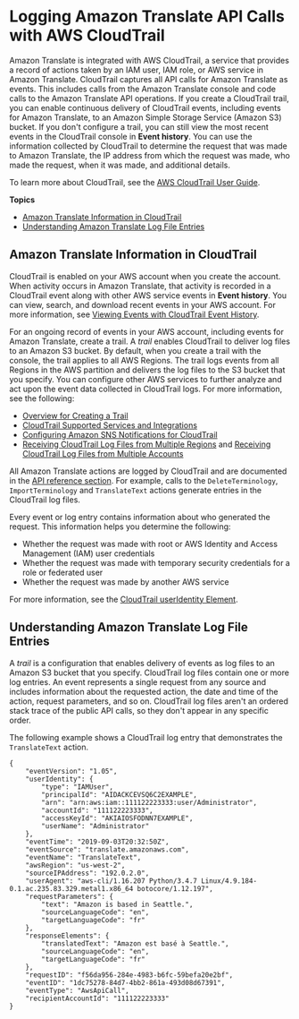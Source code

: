 # Logging Amazon Translate API Calls with AWS CloudTrail<a name="logging-using-cloudtrail"></a>

Amazon Translate is integrated with AWS CloudTrail, a service that provides a record of actions taken by an IAM user, IAM role, or AWS service in Amazon Translate\. CloudTrail captures all API calls for Amazon Translate as events\. This includes calls from the Amazon Translate console and code calls to the Amazon Translate API operations\. If you create a CloudTrail trail, you can enable continuous delivery of CloudTrail events, including events for Amazon Translate, to an Amazon Simple Storage Service \(Amazon S3\) bucket\. If you don't configure a trail, you can still view the most recent events in the CloudTrail console in **Event history**\. You can use the information collected by CloudTrail to determine the request that was made to Amazon Translate, the IP address from which the request was made, who made the request, when it was made, and additional details\. 

To learn more about CloudTrail, see the [AWS CloudTrail User Guide](https://docs.aws.amazon.com/awscloudtrail/latest/userguide/)\.

**Topics**
+ [Amazon Translate Information in CloudTrail](#translate-info-in-cloudtrail)
+ [Understanding Amazon Translate Log File Entries](#understanding-translate-entries)

## Amazon Translate Information in CloudTrail<a name="translate-info-in-cloudtrail"></a>

CloudTrail is enabled on your AWS account when you create the account\. When activity occurs in Amazon Translate, that activity is recorded in a CloudTrail event along with other AWS service events in **Event history**\. You can view, search, and download recent events in your AWS account\. For more information, see [Viewing Events with CloudTrail Event History](https://docs.aws.amazon.com/awscloudtrail/latest/userguide/view-cloudtrail-events.html)\. 

For an ongoing record of events in your AWS account, including events for Amazon Translate, create a trail\. A *trail* enables CloudTrail to deliver log files to an Amazon S3 bucket\. By default, when you create a trail with the console, the trail applies to all AWS Regions\. The trail logs events from all Regions in the AWS partition and delivers the log files to the S3 bucket that you specify\. You can configure other AWS services to further analyze and act upon the event data collected in CloudTrail logs\. For more information, see the following: 
+ [Overview for Creating a Trail](https://docs.aws.amazon.com/awscloudtrail/latest/userguide/cloudtrail-create-and-update-a-trail.html)
+ [CloudTrail Supported Services and Integrations](https://docs.aws.amazon.com/awscloudtrail/latest/userguide/cloudtrail-aws-service-specific-topics.html#cloudtrail-aws-service-specific-topics-integrations)
+ [Configuring Amazon SNS Notifications for CloudTrail](https://docs.aws.amazon.com/awscloudtrail/latest/userguide/getting_notifications_top_level.html)
+ [Receiving CloudTrail Log Files from Multiple Regions](https://docs.aws.amazon.com/awscloudtrail/latest/userguide/receive-cloudtrail-log-files-from-multiple-regions.html) and [Receiving CloudTrail Log Files from Multiple Accounts](https://docs.aws.amazon.com/awscloudtrail/latest/userguide/cloudtrail-receive-logs-from-multiple-accounts.html)

All Amazon Translate actions are logged by CloudTrail and are documented in the [API reference section](https://docs.aws.amazon.com/translate/latest/dg/API_Operations.html)\. For example, calls to the  `DeleteTerminology`, `ImportTerminology` and `TranslateText` actions generate entries in the CloudTrail log files\. 

Every event or log entry contains information about who generated the request\. This information helps you determine the following: 
+ Whether the request was made with root or AWS Identity and Access Management \(IAM\) user credentials
+ Whether the request was made with temporary security credentials for a role or federated user
+ Whether the request was made by another AWS service

For more information, see the [CloudTrail userIdentity Element](https://docs.aws.amazon.com/awscloudtrail/latest/userguide/cloudtrail-event-reference-user-identity.html)\.

## Understanding Amazon Translate Log File Entries<a name="understanding-translate-entries"></a>

A *trail* is a configuration that enables delivery of events as log files to an Amazon S3 bucket that you specify\. CloudTrail log files contain one or more log entries\. An event represents a single request from any source and includes information about the requested action, the date and time of the action, request parameters, and so on\. CloudTrail log files aren't an ordered stack trace of the public API calls, so they don't appear in any specific order\. 

The following example shows a CloudTrail log entry that demonstrates the `TranslateText` action\.

```
{
    "eventVersion": "1.05",
    "userIdentity": {
        "type": "IAMUser",
        "principalId": "AIDACKCEVSQ6C2EXAMPLE",
        "arn": "arn:aws:iam::111122223333:user/Administrator",
        "accountId": "111122223333",
        "accessKeyId": "AKIAIOSFODNN7EXAMPLE",
        "userName": "Administrator"
    },
    "eventTime": "2019-09-03T20:32:50Z",
    "eventSource": "translate.amazonaws.com",
    "eventName": "TranslateText",
    "awsRegion": "us-west-2",
    "sourceIPAddress": "192.0.2.0",
    "userAgent": "aws-cli/1.16.207 Python/3.4.7 Linux/4.9.184-0.1.ac.235.83.329.metal1.x86_64 botocore/1.12.197",
    "requestParameters": {
        "text": "Amazon is based in Seattle.",
        "sourceLanguageCode": "en",
        "targetLanguageCode": "fr"
    },
    "responseElements": {
        "translatedText": "Amazon est basé à Seattle.",
        "sourceLanguageCode": "en",
        "targetLanguageCode": "fr"
    },
    "requestID": "f56da956-284e-4983-b6fc-59befa20e2bf",
    "eventID": "1dc75278-84d7-4bb2-861a-493d08d67391",
    "eventType": "AwsApiCall",
    "recipientAccountId": "111122223333"
}
```